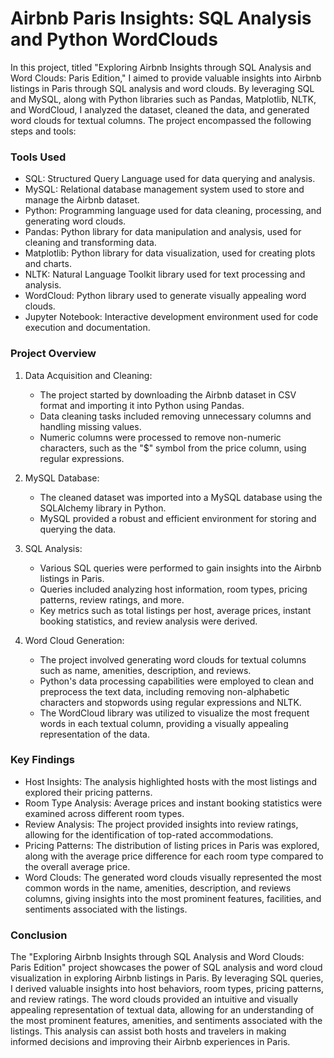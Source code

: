 
# Airbnb Paris Insights: SQL Analysis and Python WordClouds

In this project, titled "Exploring Airbnb Insights through SQL Analysis and Word Clouds: Paris Edition," I aimed to provide valuable insights into Airbnb listings in Paris through SQL analysis and word clouds. By leveraging SQL and MySQL, along with Python libraries such as Pandas, Matplotlib, NLTK, and WordCloud, I analyzed the dataset, cleaned the data, and generated word clouds for textual columns. The project encompassed the following steps and tools:

### Tools Used
- SQL: Structured Query Language used for data querying and analysis.
- MySQL: Relational database management system used to store and manage the Airbnb dataset.
- Python: Programming language used for data cleaning, processing, and generating word clouds.
- Pandas: Python library for data manipulation and analysis, used for cleaning and transforming data.
- Matplotlib: Python library for data visualization, used for creating plots and charts.
- NLTK: Natural Language Toolkit library used for text processing and analysis.
- WordCloud: Python library used to generate visually appealing word clouds.
- Jupyter Notebook: Interactive development environment used for code execution and documentation.

### Project Overview
1. Data Acquisition and Cleaning:
   - The project started by downloading the Airbnb dataset in CSV format and importing it into Python using Pandas.
   - Data cleaning tasks included removing unnecessary columns and handling missing values.
   - Numeric columns were processed to remove non-numeric characters, such as the "$" symbol from the price column, using regular expressions.

2. MySQL Database:
   - The cleaned dataset was imported into a MySQL database using the SQLAlchemy library in Python.
   - MySQL provided a robust and efficient environment for storing and querying the data.

3. SQL Analysis:
   - Various SQL queries were performed to gain insights into the Airbnb listings in Paris.
   - Queries included analyzing host information, room types, pricing patterns, review ratings, and more.
   - Key metrics such as total listings per host, average prices, instant booking statistics, and review analysis were derived.

4. Word Cloud Generation:
   - The project involved generating word clouds for textual columns such as name, amenities, description, and reviews.
   - Python's data processing capabilities were employed to clean and preprocess the text data, including removing non-alphabetic characters and stopwords using regular expressions and NLTK.
   - The WordCloud library was utilized to visualize the most frequent words in each textual column, providing a visually appealing representation of the data.

### Key Findings
- Host Insights: The analysis highlighted hosts with the most listings and explored their pricing patterns.
- Room Type Analysis: Average prices and instant booking statistics were examined across different room types.
- Review Analysis: The project provided insights into review ratings, allowing for the identification of top-rated accommodations.
- Pricing Patterns: The distribution of listing prices in Paris was explored, along with the average price difference for each room type compared to the overall average price.
- Word Clouds: The generated word clouds visually represented the most common words in the name, amenities, description, and reviews columns, giving insights into the most prominent features, facilities, and sentiments associated with the listings.

### Conclusion
The "Exploring Airbnb Insights through SQL Analysis and Word Clouds: Paris Edition" project showcases the power of SQL analysis and word cloud visualization in exploring Airbnb listings in Paris. By leveraging SQL queries, I derived valuable insights into host behaviors, room types, pricing patterns, and review ratings. The word clouds provided an intuitive and visually appealing representation of textual data, allowing for an understanding of the most prominent features, amenities, and sentiments associated with the listings. This analysis can assist both hosts and travelers in making informed decisions and improving their Airbnb experiences in Paris.

